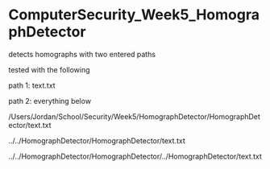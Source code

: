 # ComputerSecurity_Week5_HomographDetector
detects homographs with two entered paths


tested with the following

path 1: text.txt

path 2: everything below

/Users/Jordan/School/Security/Week5/HomographDetector/HomographDetector/text.txt

../../HomographDetector/HomographDetector/text.txt

../../HomographDetector/HomographDetector/../HomographDetector/text.txt
